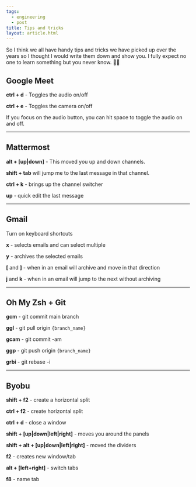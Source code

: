 ```yaml
---
tags:
  - engineering
  - post
title: Tips and tricks
layout: article.html
---
```


So I think we all have handy tips and tricks we have picked up over the years so I thought I would write them down and show you. I fully expect no one to learn something but you never know. 🤷‍♂️

## Google Meet
**ctrl + d** - Toggles the audio on/off

**ctrl + e** - Toggles the camera on/off

If you focus on the audio button, you can hit space to toggle the audio on and off.

<hr />

## Mattermost

**alt + [up|down]** - This moved you up and down channels.

**shift + tab** will jump me to the last message in that channel.

**ctrl + k** - brings up the channel switcher

**up** - quick edit the last message

<hr />

## Gmail

Turn on keyboard shortcuts

**x** - selects emails and can select multiple

**y** - archives the selected emails

**[** and **]** - when in an email will archive and move in that direction

**j** and **k** - when in an email will jump to the next without archiving

<hr />

## Oh My Zsh + Git

**gcm** - git commit main branch

**ggl** - git pull origin `{branch_name}`

**gcam** - git commit -am

**ggp** - git push origin `{branch_name}`

**grbi** - git rebase -i

<hr />

## Byobu

**shift + f2** - create a horizontal split

**ctrl + f2** - create horizontal split

**ctrl + d** - close a window

**shift + [up|down|left|right]** - moves you around the panels

**shift + alt + [up|down|left|right]** - moved the dividers

**f2** - creates new window/tab

**alt + [left+right]** - switch tabs

**f8** - name tab

